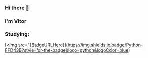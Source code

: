 ### Hi there 👋
### I'm Vitor

### Studying:
[<img src="{[BadgeURLHere](https://img.shields.io/badge/Python-FFD43B?style=for-the-badge&logo=python&logoColor=blue)}](https://img.shields.io/badge/Python-FFD43B?style=for-the-badge&logo=python&logoColor=blue)
<!--
**vitor-tatiama/vitor-tatiama** is a ✨ _special_ ✨ repository because its `README.md` (this file) appears on your GitHub profile.

Here are some ideas to get you started:

- 🔭 I’m currently working on ...
- 🌱 I’m currently learning ...
- 👯 I’m looking to collaborate on ...
- 🤔 I’m looking for help with ...
- 💬 Ask me about ...
- 📫 How to reach me: ...
- 😄 Pronouns: ...
- ⚡ Fun fact: ...
-->
